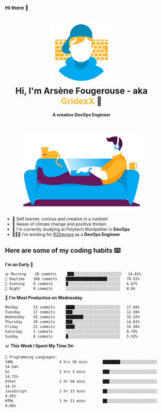 ### Hi there 👋

<!--
**GridexX/gridexx** is a ✨ _special_ ✨ repository because its `README.md` (this file) appears on your GitHub profile.

Here are some ideas to get you started:

- 🔭 I’m currently working on ...
- 🌱 I’m currently learning ...
- 👯 I’m looking to collaborate on ...
- 🤔 I’m looking for help with ...
- 💬 Ask me about ...
- 📫 How to reach me: ...
- 😄 Pronouns: ...
- ⚡ Fun fact: ...
-->


<!-- Header -->
<h1 align="center">
  <img src="./images/user_profile.png" width="200">
  <br>
  Hi, I'm Arsène Fougerouse - aka <span style="color:#ffb72e">GridexX</span> 👋
</h1>


<p align="center">
  <b>A creative DevOps Engineer </b>
</p>
<br/>
<p align="center">
  <img src="./images/man_couch.png" width="400">
</p>

- 🎨 Self learner, curious and creative in a nutshell. 
- 🌱 Aware of climate change and positive thinker.
- 📕 I'm currently studying at Polytech Montpellier in **DevOps**
- 👨🏻‍💻 I'm working for [R2Devops](https://r2devops.io) as a **DevOps Engineer**


## Here are some of my coding habits ⌨️

<!-- Add a section about tech and Ops stack
  Like this one : https://github.com/Xanthus58#-tech-stack
-->
<!--START_SECTION:waka-->
**I'm an Early 🐤** 

```text
🌞 Morning    20 commits     ███░░░░░░░░░░░░░░░░░░░░░░   14.81% 
🌆 Daytime    106 commits    ███████████████████░░░░░░   78.52% 
🌃 Evening    9 commits      █░░░░░░░░░░░░░░░░░░░░░░░░   6.67% 
🌙 Night      0 commits      ░░░░░░░░░░░░░░░░░░░░░░░░░   0.0%

```
📅 **I'm Most Productive on Wednesday** 

```text
Monday       23 commits     ████░░░░░░░░░░░░░░░░░░░░░   17.04% 
Tuesday      17 commits     ███░░░░░░░░░░░░░░░░░░░░░░   12.59% 
Wednesday    45 commits     ████████░░░░░░░░░░░░░░░░░   33.33% 
Thursday     20 commits     ███░░░░░░░░░░░░░░░░░░░░░░   14.81% 
Friday       21 commits     ████░░░░░░░░░░░░░░░░░░░░░   15.56% 
Saturday     1 commits      ░░░░░░░░░░░░░░░░░░░░░░░░░   0.74% 
Sunday       8 commits      █░░░░░░░░░░░░░░░░░░░░░░░░   5.93%

```


📊 **This Week I Spent My Time On** 

```text
💬 Programming Languages: 
YAML                     4 hrs 50 mins       ████████░░░░░░░░░░░░░░░░░   34.54% 
Go                       2 hrs 3 mins        ███░░░░░░░░░░░░░░░░░░░░░░   14.72% 
Other                    1 hr 58 mins        ███░░░░░░░░░░░░░░░░░░░░░░   14.1% 
JavaScript               1 hr 23 mins        ██░░░░░░░░░░░░░░░░░░░░░░░   9.95% 
HTML                     1 hr 21 mins        ██░░░░░░░░░░░░░░░░░░░░░░░   9.66%

```


<!--END_SECTION:waka-->
